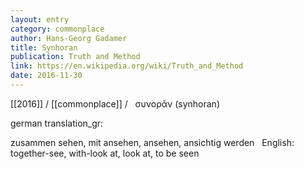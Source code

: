 ```yaml
---
layout: entry
category: commonplace
author: Hans-Georg Gadamer
title: Synhoran
publication: Truth and Method
link: https://en.wikipedia.org/wiki/Truth_and_Method
date: 2016-11-30
---
```


[[2016]] / [[commonplace]] / 
 
συνορᾶν (synhoran)

german translation_gr: 

zusammen sehen, mit ansehen, ansehen, ansichtig werden
 
English: together-see, with-look at, look at, to be seen
